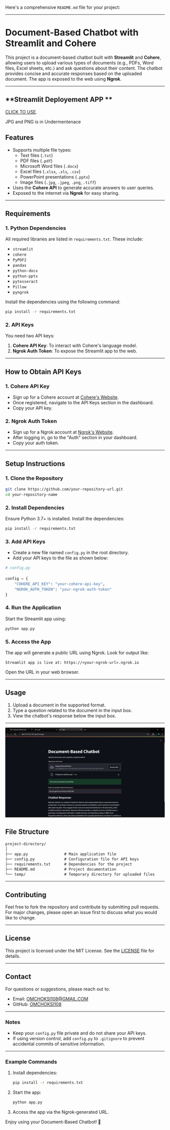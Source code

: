 Here's a comprehensive `README.md` file for your project:

---

# **Document-Based Chatbot with Streamlit and Cohere**

This project is a document-based chatbot built with **Streamlit** and **Cohere**, allowing users to upload various types of documents (e.g., PDFs, Word files, Excel sheets, etc.) and ask questions about their content. The chatbot provides concise and accurate responses based on the uploaded document. The app is exposed to the web using **Ngrok**.

---

## **Streamlit Deployement APP **
[CLICK TO USE](https://document-nlp-chatbot-omchoksi-project0030.streamlit.app/).

JPG and PNG is in Undermentenace 

## **Features**
- Supports multiple file types:
  - Text files (`.txt`)
  - PDF files (`.pdf`)
  - Microsoft Word files (`.docx`)
  - Excel files (`.xlsx`, `.xls`, `.csv`)
  - PowerPoint presentations (`.pptx`)
  - Image files (`.jpg`, `.jpeg`, `.png`, `.tiff`)
- Uses the **Cohere API** to generate accurate answers to user queries.
- Exposed to the internet via **Ngrok** for easy sharing.

---

## **Requirements**

### 1. **Python Dependencies**
All required libraries are listed in `requirements.txt`. These include:
- `streamlit`
- `cohere`
- `PyPDF2`
- `pandas`
- `python-docx`
- `python-pptx`
- `pytesseract`
- `Pillow`
- `pyngrok`

Install the dependencies using the following command:
```bash
pip install -r requirements.txt
```

### 2. **API Keys**
You need two API keys:
1. **Cohere API Key**: To interact with Cohere's language model.
2. **Ngrok Auth Token**: To expose the Streamlit app to the web.

---

## **How to Obtain API Keys**

### 1. **Cohere API Key**
- Sign up for a Cohere account at [Cohere's Website](https://cohere.ai/).
- Once registered, navigate to the API Keys section in the dashboard.
- Copy your API key.

### 2. **Ngrok Auth Token**
- Sign up for a Ngrok account at [Ngrok's Website](https://ngrok.com/).
- After logging in, go to the "Auth" section in your dashboard.
- Copy your auth token.

---

## **Setup Instructions**

### 1. **Clone the Repository**
```bash
git clone https://github.com/your-repository-url.git
cd your-repository-name
```

### 2. **Install Dependencies**
Ensure Python 3.7+ is installed. Install the dependencies:
```bash
pip install -r requirements.txt
```

### 3. **Add API Keys**
- Create a new file named `config.py` in the root directory.
- Add your API keys to the file as shown below:
```python
# config.py

config = {
    "COHERE_API_KEY": "your-cohere-api-key",
    "NGROK_AUTH_TOKEN": "your-ngrok-auth-token"
}
```

### 4. **Run the Application**
Start the Streamlit app using:
```bash
python app.py
```

### 5. **Access the App**
The app will generate a public URL using Ngrok. Look for output like:
```
Streamlit app is live at: https://<your-ngrok-url>.ngrok.io
```
Open the URL in your web browser.

---

## **Usage**

1. Upload a document in the supported format.
2. Type a question related to the document in the input box.
3. View the chatbot's response below the input box.

---

![SAMPLE INPUT OUTPUT](image.png)

## **File Structure**

```
project-directory/
│
├── app.py                # Main application file
├── config.py             # Configuration file for API keys
├── requirements.txt      # Dependencies for the project
├── README.md             # Project documentation
└── temp/                 # Temporary directory for uploaded files
```

---

## **Contributing**

Feel free to fork the repository and contribute by submitting pull requests. For major changes, please open an issue first to discuss what you would like to change.

---

## **License**

This project is licensed under the MIT License. See the [LICENSE](LICENSE) file for details.

---

## **Contact**
For questions or suggestions, please reach out to:

- Email: OMCHOKSI108@GMAIL.COM
- GitHub: [OMCHOKSI108](https://github.com/OMCHOKSI108)

---

### **Notes**
- Keep your `config.py` file private and do not share your API keys.
- If using version control, add `config.py` to `.gitignore` to prevent accidental commits of sensitive information.

---

### **Example Commands**

1. Install dependencies:
   ```bash
   pip install -r requirements.txt
   ```
2. Start the app:
   ```bash
   python app.py
   ```
3. Access the app via the Ngrok-generated URL. 

Enjoy using your Document-Based Chatbot! 🎉
